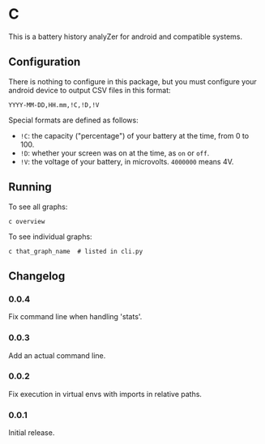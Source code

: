 # C

This is a battery history analyZer for android and compatible systems.

## Configuration

There is nothing to configure in this package, but you must configure
your android device to output CSV files in this format:

    YYYY-MM-DD,HH.mm,!C,!D,!V

Special formats are defined as follows:

* `!C`: the capacity ("percentage") of your battery at the time, from
  0 to 100.
* `!D`: whether your screen was on at the time, as `on` or `off`.
* `!V`: the voltage of your battery, in microvolts. `4000000` means 4V.

## Running

To see all graphs:

    c overview

To see individual graphs:

    c that_graph_name  # listed in cli.py

## Changelog

### 0.0.4

Fix command line when handling 'stats'.

### 0.0.3

Add an actual command line.

### 0.0.2

Fix execution in virtual envs with imports in relative paths.

### 0.0.1

Initial release.
